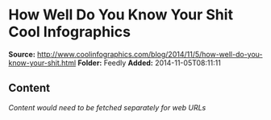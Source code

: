 # How Well Do You Know Your Shit Cool Infographics

**Source:** http://www.coolinfographics.com/blog/2014/11/5/how-well-do-you-know-your-shit.html
**Folder:** Feedly
**Added:** 2014-11-05T08:11:11




## Content
*Content would need to be fetched separately for web URLs*
